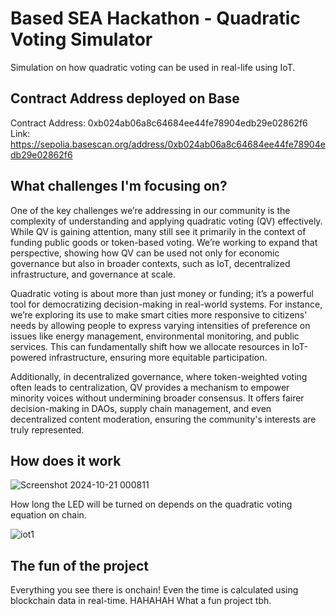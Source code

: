 # Based SEA Hackathon - Quadratic Voting Simulator

Simulation on how quadratic voting can be used in real-life using IoT.

## Contract Address deployed on Base

Contract Address: 0xb024ab06a8c64684ee44fe78904edb29e02862f6
Link: https://sepolia.basescan.org/address/0xb024ab06a8c64684ee44fe78904edb29e02862f6

## What challenges I'm focusing on?

One of the key challenges we’re addressing in our community is the complexity of understanding and applying quadratic voting (QV) effectively. While QV is gaining attention, many still see it primarily in the context of funding public goods or token-based voting. We’re working to expand that perspective, showing how QV can be used not only for economic governance but also in broader contexts, such as IoT, decentralized infrastructure, and governance at scale.

Quadratic voting is about more than just money or funding; it’s a powerful tool for democratizing decision-making in real-world systems. For instance, we’re exploring its use to make smart cities more responsive to citizens' needs by allowing people to express varying intensities of preference on issues like energy management, environmental monitoring, and public services. This can fundamentally shift how we allocate resources in IoT-powered infrastructure, ensuring more equitable participation.

Additionally, in decentralized governance, where token-weighted voting often leads to centralization, QV provides a mechanism to empower minority voices without undermining broader consensus. It offers fairer decision-making in DAOs, supply chain management, and even decentralized content moderation, ensuring the community's interests are truly represented.

## How does it work

![Screenshot 2024-10-21 000811](https://github.com/user-attachments/assets/2639804c-906f-4791-801d-414eb350e62c)

How long the LED will be turned on depends on the quadratic voting equation on chain.

![iot1](https://github.com/user-attachments/assets/674fcced-6270-4357-9172-9f0a22485bc3)

## The fun of the project

Everything you see there is onchain! Even the time is calculated using blockchain data in real-time. HAHAHAH What a fun project tbh. 
